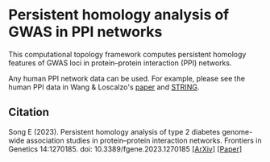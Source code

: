 # Persistent homology analysis of GWAS in PPI networks

This computational topology framework computes persistent homology features of GWAS loci in protein–protein interaction (PPI) networks.

Any human PPI network data can be used. For example, please see the human PPI data in Wang & Loscalzo's [paper](https://doi.org/10.1002/psp4.12670) and [STRING](https://string-db.org/).

## Citation
Song E (2023). Persistent homology analysis of type 2 diabetes genome-wide association studies in protein–protein interaction networks. Frontiers in Genetics 14:1270185. doi: 10.3389/fgene.2023.1270185 [[ArXiv]](https://arxiv.org/abs/2307.16575) [[Paper]](https://doi.org/10.3389/fgene.2023.1270185)
